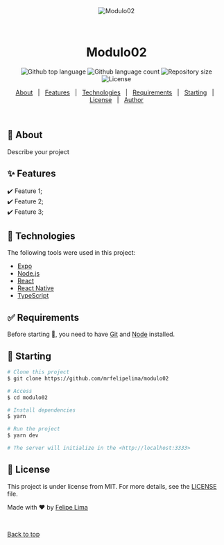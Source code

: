 <div align="center" id="top"> 
  <img src="./.github/app.gif" alt="Modulo02" />

  &#xa0;

  <!-- <a href="https://modulo02.netlify.app">Demo</a> -->
</div>

<h1 align="center">Modulo02</h1>

<p align="center">
  <img alt="Github top language" src="https://img.shields.io/github/languages/top/mrfelipelima/modulo02?color=56BEB8">

  <img alt="Github language count" src="https://img.shields.io/github/languages/count/mrfelipelima/modulo02?color=56BEB8">

  <img alt="Repository size" src="https://img.shields.io/github/repo-size/mrfelipelima/modulo02?color=56BEB8">

  <img alt="License" src="https://img.shields.io/github/license/mrfelipelima/modulo02?color=56BEB8">

  <!-- <img alt="Github issues" src="https://img.shields.io/github/issues/mrfelipelima/modulo02?color=56BEB8" /> -->

  <!-- <img alt="Github forks" src="https://img.shields.io/github/forks/mrfelipelima/modulo02?color=56BEB8" /> -->

  <!-- <img alt="Github stars" src="https://img.shields.io/github/stars/mrfelipelima/modulo02?color=56BEB8" /> -->
</p>

<!-- Status -->

<!-- <h4 align="center"> 
	🚧  Modulo02 🚀 Under construction...  🚧
</h4> 

<hr> -->

<p align="center">
  <a href="#dart-about">About</a> &#xa0; | &#xa0; 
  <a href="#sparkles-features">Features</a> &#xa0; | &#xa0;
  <a href="#rocket-technologies">Technologies</a> &#xa0; | &#xa0;
  <a href="#white_check_mark-requirements">Requirements</a> &#xa0; | &#xa0;
  <a href="#checkered_flag-starting">Starting</a> &#xa0; | &#xa0;
  <a href="#memo-license">License</a> &#xa0; | &#xa0;
  <a href="https://github.com/mrfelipelima" target="_blank">Author</a>
</p>

<br>

## :dart: About ##

Describe your project

## :sparkles: Features ##

:heavy_check_mark: Feature 1;\
:heavy_check_mark: Feature 2;\
:heavy_check_mark: Feature 3;

## :rocket: Technologies ##

The following tools were used in this project:

- [Expo](https://expo.io/)
- [Node.js](https://nodejs.org/en/)
- [React](https://pt-br.reactjs.org/)
- [React Native](https://reactnative.dev/)
- [TypeScript](https://www.typescriptlang.org/)

## :white_check_mark: Requirements ##

Before starting :checkered_flag:, you need to have [Git](https://git-scm.com) and [Node](https://nodejs.org/en/) installed.

## :checkered_flag: Starting ##

```bash
# Clone this project
$ git clone https://github.com/mrfelipelima/modulo02

# Access
$ cd modulo02

# Install dependencies
$ yarn

# Run the project
$ yarn dev

# The server will initialize in the <http://localhost:3333>
```

## :memo: License ##

This project is under license from MIT. For more details, see the [LICENSE](LICENSE.md) file.


Made with :heart: by <a href="https://github.com/mrfelipelima" target="_blank">Felipe Lima</a>

&#xa0;

<a href="#top">Back to top</a>

